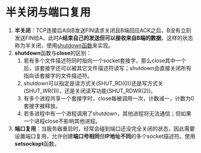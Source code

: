 # 半关闭与端口复用

1. **半关闭**：TCP连接后A向B发送FIN请求关闭且B端回应ACK之后，B没有立刻发送FIN给A，此时A**结束自己的发送但可以接收来自B端的数据**，这样的状态称为半关闭，使用<u>shutdown函数</u>来实现。    
2. **shutdown**函数与**close**的区别：
   1. 若有多个文件描述符同时指向一个socket套接字，那么close其中一个后，该套接字还可以被其它文件描述符读写；shutdown会直接关闭所有指向该套接字的文件描述符。
   2. shutdown可以指定是读方式关(SHUT_RD(0))还是写方式关(SHUT_WR(1))，还是关闭读写功能(SHUT_RDWR(2))。
   3. 有多个进程共享一个套接字时，close每被调用一次，计数减一，计数为0套接字被释放。
   4. 若多进程中有一个进程调用了shutdown，其他进程将无法通信；但如果一个进程close不影响其他进程。
3. **端口复用**：当服务器重启时，经常会碰到端口还没完全关闭的状态，因此需要设置端口复用，允许创建**端口号相同**但**IP地址不同**的多个socket描述符。使用**setsockopt**函数。